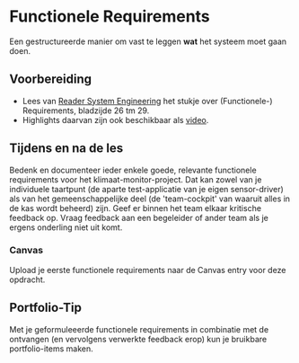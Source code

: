 # Functionele Requirements

Een gestructureerde manier om vast te leggen **wat** het systeem moet gaan doen.

## Voorbereiding

- Lees van [Reader System Engineering](https://github.com/HU-TI-DEV/TI-S2/blob/main/hardware-interfacing/pdfs/reader-system-engineering.pdf) het stukje over (Functionele-) Requirements, bladzijde 26 tm 29.
- Highlights daarvan zijn ook beschikbaar als [video](https://www.youtube.com/watch?v=IJ0bIVxbi04).

## Tijdens en na de les

Bedenk en documenteer ieder enkele goede, relevante functionele requirements voor het klimaat-monitor-project. Dat kan zowel van je individuele taartpunt (de aparte test-applicatie van je eigen sensor-driver) als van het gemeenschappelijke deel (de 'team-cockpit' van waaruit alles in de kas wordt beheerd) zijn. Geef er binnen het team elkaar kritische feedback op. Vraag feedback aan een begeleider of ander team als je ergens onderling niet uit komt. 

### Canvas

Upload je eerste functionele requirements naar de Canvas entry voor deze opdracht.

## Portfolio-Tip

Met je geformuleeerde functionele requirements in combinatie met de ontvangen (en vervolgens verwerkte feedback erop) kun je bruikbare portfolio-items maken.
